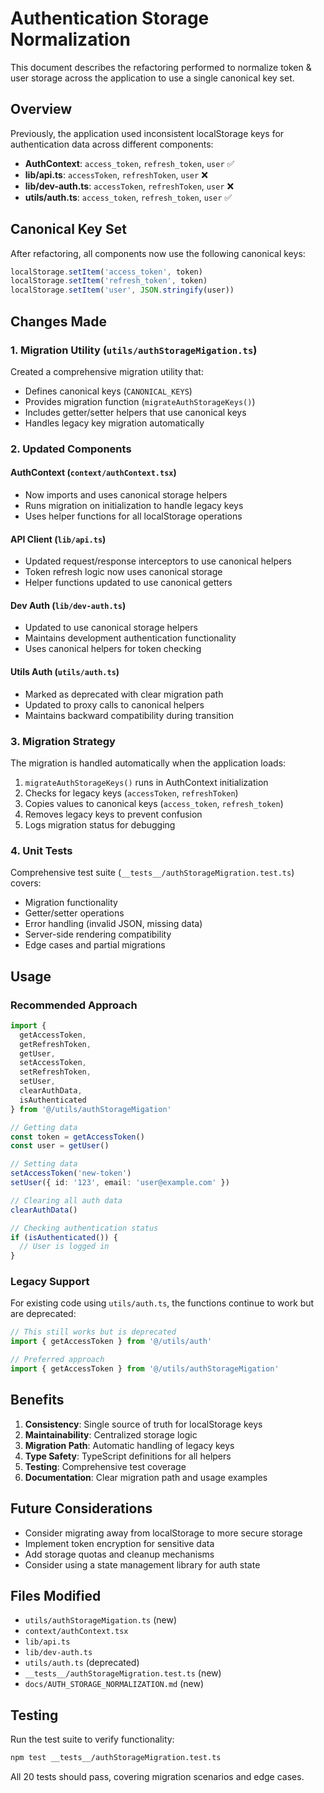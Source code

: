 # Authentication Storage Normalization

This document describes the refactoring performed to normalize token & user storage across the application to use a single canonical key set.

## Overview

Previously, the application used inconsistent localStorage keys for authentication data across different components:

- **AuthContext**: `access_token`, `refresh_token`, `user` ✅
- **lib/api.ts**: `accessToken`, `refreshToken`, `user` ❌  
- **lib/dev-auth.ts**: `accessToken`, `refreshToken`, `user` ❌
- **utils/auth.ts**: `access_token`, `refresh_token`, `user` ✅

## Canonical Key Set

After refactoring, all components now use the following canonical keys:

```typescript
localStorage.setItem('access_token', token)
localStorage.setItem('refresh_token', token) 
localStorage.setItem('user', JSON.stringify(user))
```

## Changes Made

### 1. Migration Utility (`utils/authStorageMigation.ts`)

Created a comprehensive migration utility that:

- Defines canonical keys (`CANONICAL_KEYS`)
- Provides migration function (`migrateAuthStorageKeys()`)
- Includes getter/setter helpers that use canonical keys
- Handles legacy key migration automatically

### 2. Updated Components

#### AuthContext (`context/authContext.tsx`)
- Now imports and uses canonical storage helpers
- Runs migration on initialization to handle legacy keys
- Uses helper functions for all localStorage operations

#### API Client (`lib/api.ts`)
- Updated request/response interceptors to use canonical helpers
- Token refresh logic now uses canonical storage
- Helper functions updated to use canonical getters

#### Dev Auth (`lib/dev-auth.ts`)
- Updated to use canonical storage helpers
- Maintains development authentication functionality
- Uses canonical helpers for token checking

#### Utils Auth (`utils/auth.ts`)
- Marked as deprecated with clear migration path
- Updated to proxy calls to canonical helpers
- Maintains backward compatibility during transition

### 3. Migration Strategy

The migration is handled automatically when the application loads:

1. `migrateAuthStorageKeys()` runs in AuthContext initialization
2. Checks for legacy keys (`accessToken`, `refreshToken`)
3. Copies values to canonical keys (`access_token`, `refresh_token`)
4. Removes legacy keys to prevent confusion
5. Logs migration status for debugging

### 4. Unit Tests

Comprehensive test suite (`__tests__/authStorageMigration.test.ts`) covers:

- Migration functionality
- Getter/setter operations 
- Error handling (invalid JSON, missing data)
- Server-side rendering compatibility
- Edge cases and partial migrations

## Usage

### Recommended Approach

```typescript
import {
  getAccessToken,
  getRefreshToken, 
  getUser,
  setAccessToken,
  setRefreshToken,
  setUser,
  clearAuthData,
  isAuthenticated
} from '@/utils/authStorageMigation'

// Getting data
const token = getAccessToken()
const user = getUser()

// Setting data  
setAccessToken('new-token')
setUser({ id: '123', email: 'user@example.com' })

// Clearing all auth data
clearAuthData()

// Checking authentication status
if (isAuthenticated()) {
  // User is logged in
}
```

### Legacy Support

For existing code using `utils/auth.ts`, the functions continue to work but are deprecated:

```typescript
// This still works but is deprecated
import { getAccessToken } from '@/utils/auth'

// Preferred approach
import { getAccessToken } from '@/utils/authStorageMigation'
```

## Benefits

1. **Consistency**: Single source of truth for localStorage keys
2. **Maintainability**: Centralized storage logic
3. **Migration Path**: Automatic handling of legacy keys
4. **Type Safety**: TypeScript definitions for all helpers
5. **Testing**: Comprehensive test coverage
6. **Documentation**: Clear migration path and usage examples

## Future Considerations

- Consider migrating away from localStorage to more secure storage
- Implement token encryption for sensitive data
- Add storage quotas and cleanup mechanisms
- Consider using a state management library for auth state

## Files Modified

- `utils/authStorageMigation.ts` (new)
- `context/authContext.tsx` 
- `lib/api.ts`
- `lib/dev-auth.ts`
- `utils/auth.ts` (deprecated)
- `__tests__/authStorageMigration.test.ts` (new)
- `docs/AUTH_STORAGE_NORMALIZATION.md` (new)

## Testing

Run the test suite to verify functionality:

```bash
npm test __tests__/authStorageMigration.test.ts
```

All 20 tests should pass, covering migration scenarios and edge cases.
